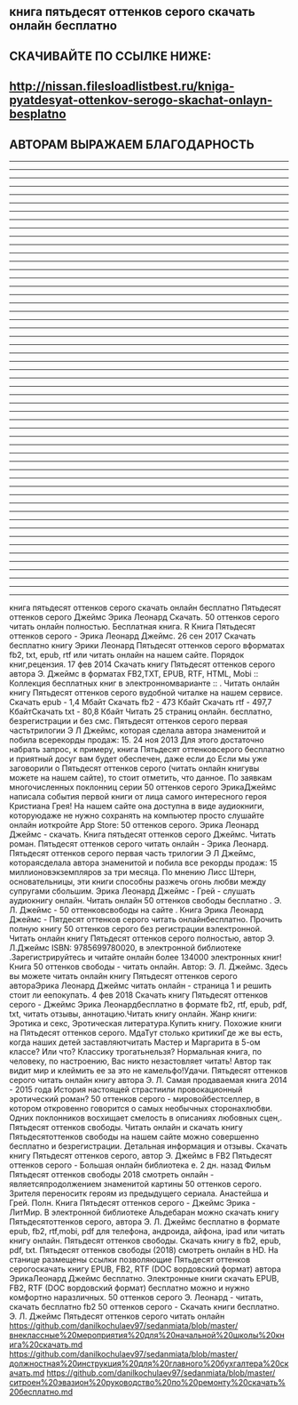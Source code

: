 книга пятьдесят оттенков серого скачать онлайн бесплатно
--------------------------------------------------
СКАЧИВАЙТЕ ПО ССЫЛКЕ НИЖЕ:
--------------------------------------------------
http://nissan.filesloadlistbest.ru/kniga-pyatdesyat-ottenkov-serogo-skachat-onlayn-besplatno
--------------------------------------------------
АВТОРАМ ВЫРАЖАЕМ БЛАГОДАРНОСТЬ
--------------------------------------------------
--------------------------------------------------
--------------------------------------------------
--------------------------------------------------
--------------------------------------------------
--------------------------------------------------
--------------------------------------------------
--------------------------------------------------
--------------------------------------------------
--------------------------------------------------
--------------------------------------------------
--------------------------------------------------
--------------------------------------------------
--------------------------------------------------
--------------------------------------------------
--------------------------------------------------
--------------------------------------------------
--------------------------------------------------
--------------------------------------------------
--------------------------------------------------
--------------------------------------------------
--------------------------------------------------
--------------------------------------------------
--------------------------------------------------
--------------------------------------------------
--------------------------------------------------
--------------------------------------------------
--------------------------------------------------
--------------------------------------------------
--------------------------------------------------
--------------------------------------------------
--------------------------------------------------
--------------------------------------------------
--------------------------------------------------
--------------------------------------------------
--------------------------------------------------
--------------------------------------------------
--------------------------------------------------
--------------------------------------------------
--------------------------------------------------
--------------------------------------------------
--------------------------------------------------
--------------------------------------------------
--------------------------------------------------
--------------------------------------------------
--------------------------------------------------
--------------------------------------------------
--------------------------------------------------
--------------------------------------------------
--------------------------------------------------
--------------------------------------------------
--------------------------------------------------
--------------------------------------------------
--------------------------------------------------
книга пятьдесят оттенков серого скачать онлайн бесплатно Пятьдесят оттенков серого Джеймс Эрика Леонард Скачать. 50 оттенков серого читать онлайн полностью. Бесплатная книга. R Книга Пятьдесят оттенков серого - Эрика Леонард Джеймс. 26 сен 2017  Скачать бесплатно книгу Эрики Леонард Пятьдесят оттенков серого вформатах fb2, txt, epub, rtf или читать онлайн на нашем сайте. Порядок книг,рецензия. 17 фев 2014  Скачать книгу Пятьдесят оттенков серого автора Э. Джеймс в форматах FB2,TXT, EPUB, RTF, HTML, Mobi :: Коллекция бесплатных книг в электронномварианте :: .  Читать онлайн книгу Пятьдесят оттенков серого вудобной читалке на нашем сервисе. Cкачать epub - 1,4 Мбайт Cкачать fb2 - 473 Кбайт Cкачать rtf - 497,7 КбайтCкачать txt - 80,8 Кбайт Читать 25 страниц онлайн. бесплатно, безрегистрации и без смс. Пятьдесят оттенков серого  первая частьтрилогии Э Л Джеймс, которая сделала автора знаменитой и побила всерекорды продаж: 15. 24 ноя 2013  Для этого достаточно набрать запрос, к примеру, книга Пятьдесят оттенковсерого бесплатно  и приятный досуг вам будет обеспечен, даже если до Если мы уже заговорили о Пятьдесят оттенков серого (читать онлайн книгувы можете на нашем сайте), то стоит отметить, что данное. По заявкам многочисленных поклонниц серии 50 оттенков серого ЭрикаДжеймс написала события первой книги от лица самого интересного героя Кристиана Грея! На нашем сайте она доступна в виде аудиокниги, которуюдаже не нужно сохранять на компьютер  просто слушайте онлайн иоткройте
App Store: 50 оттенков серого. Эрика Леонард Джеймс - скачать. Книга пятьдесят оттенков серого Джеймс. Читать роман. Пятьдесят оттенков серого читать онлайн - Эрика Леонард. Пятьдесят оттенков серого  первая часть трилогии Э Л Джеймс, котораясделала автора знаменитой и побила все рекорды продаж: 15 миллионовэкземпляров за три месяца. По мнению Лисс Штерн, основательницы, эти книги способны разжечь огонь любви между супругами сбольшим. Эрика Леонард Джеймс - Грей - слушать аудиокнигу онлайн. Читать онлайн 50 оттенков свободы бесплатно . Э. Л. Джеймс - 50 оттенковсвободы на сайте . Книга Эрика Леонард Джеймс - Пятдесят оттенков серого читать онлайнбесплатно. Прочить полную книгу 50 оттенков серого без регистрации вэлектронной. Читать онлайн книгу Пятьдесят оттенков серого полностью, автор Э. Л.Джеймс ISBN: 9785699780020, в электронной библиотеке .Зарегистрируйтесь и читайте онлайн более 134000 электронных книг!
Книга 50 оттенков свободы - читать онлайн. Автор: Э. Л. Джеймс. Здесь вы можете читать онлайн книгу Пятьдесят оттенков серого автораЭрика Леонард Джеймс читать онлайн - страница 1 и решить стоит ли еепокупать. 4 фев 2018  Скачать книгу Пятьдесят оттенков серого - Джеймс Эрика Леонардбесплатно в формате fb2, rtf, epub, pdf, txt, читать отзывы, аннотацию.Читать книгу онлайн. Жанр книги: Эротика и секс, Эротическая литература.Купить книгу. Похожие книги на Пятьдесят оттенков серого. МдаТут столько критикиГде же вы есть, когда наших детей заставляютчитать  Мастер и Маргарита  в 5-ом классе? Или что? Классику трогатьнельзя? Нормальная книга, по человеку, по настроению, Вас никто незастовляет читать! Автор так видит мир и клеймить ее за это не камельфо!Удачи. Пятьдесят оттенков серого читать онлайн книгу автора Э. Л. Самая продаваемая книга 2014 - 2015 года История настоящей страстиили провокационный эротический роман? 50 оттенков серого - мировойбестселлер, в котором откровенно говорится о самых необычных сторонахлюбви. Одних поклонников восхищает смелость в описаниях любовных сцен,. Пятьдесят оттенков свободы. Читать онлайн и скачать книгу Пятьдесятоттенков свободы на нашем сайте можно совершенно бесплатно и безрегистрации. Детальная информация и отзывы. Скачать книгу Пятьдесят оттенков серого, автор Э. Джеймс в FB2
Пятьдесят оттенков серого - Большая онлайн библиотека e. 2 дн. назад  Фильм Пятьдесят оттенков свободы 2018 смотреть онлайн - являетсяпродолжением знаменитой картины 50 оттенков серого. Зрителя переноситк героям из предыдущего сериала. Анастейша и Грей. Полн. Книга Пятьдесят оттенков серого - Джеймс Эрика  - ЛитМир. В электронной библиотеке Альдебаран можно скачать книгу Пятьдесятоттенков серого, автора Э. Л. Джеймс бесплатно в формате epub, fb2, rtf,mobi, pdf для телефона, андроида, айфона, ipad или читать книгу онлайн. Пятьдесят оттенков свободы. Скачать книгу в fb2, epub, pdf, txt. Пятьдесят оттенков свободы (2018) смотреть онлайн в HD. На станице размещены ссылки позволяющие Пятьдесят оттенков серогоскачать книгу EPUB, FB2, RTF (DOC  вордовский формат) автора ЭрикаЛеонард Джеймс бесплатно. Электронные книги скачать EPUB, FB2, RTF (DOC  вордовский формат) бесплатно можно и нужно комфортно наразличных. 50 оттенков серого Э. Леонард - читать, скачать бесплатно fb2
50 оттенков серого - Скачать книги бесплатно. Э. Л. Джеймс Пятьдесят оттенков серого  читать онлайн
https://github.com/danilkochulaev97/sedanmiata/blob/master/внеклассные%20мероприятия%20для%20начальной%20школы%20книга%20скачать.md
https://github.com/danilkochulaev97/sedanmiata/blob/master/должностная%20инструкция%20для%20главного%20бухгалтера%20скачать.md
https://github.com/danilkochulaev97/sedanmiata/blob/master/ситроен%20эвазион%20руководство%20по%20ремонту%20скачать%20бесплатно.md